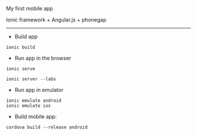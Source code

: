 
My first mobile app

Ionic framework + Angular.js + phonegap

-----------------

- Build app

```ionic build```

- Run app in the browser

```ionic serve```

```ionic server --labs```

- Run app in emulator

```
ionic emulate android
ionic emulate ios
```

- Build mobile app:

```
cordova build --release android
```

